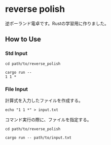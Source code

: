 # reverse polish
逆ポーランド電卓です。Rustの学習用に作りました。　

## How to Use

### Std Input
```shell
cd path/to/reverse_polish

cargo run -- 
1 1 *
```

### File Input
計算式を入力したファイルを作成する。
```shell
echo "1 1 *" > input.txt
```

コマンド実行の際に、ファイルを指定する。
```shell
cd path/to/reverse_polish

cargo run -- path/to/input.txt
```
